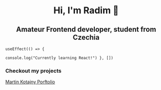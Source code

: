 <h1 align="center">Hi, I'm Radim 👋</h1>
<h2 align="center">Amateur Frontend developer, student from Czechia</h2>

<code>useEffect(() => {  
  console.log("Currently learning React!")
}, [])
</code>

<h3>Checkout my projects</h3>
<a href="https://martinkotajny.com" target="_blank">Martin Kotajny Porftolio</a>
